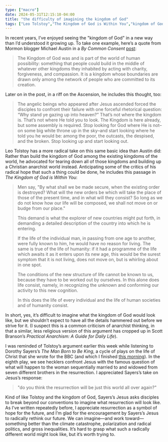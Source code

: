 ```yaml
---
type: ["macro"]
date: 2024-05-31T12:15:10-04:00
title: "the difficulty of imagining the kingdom of God"
tags: ["Leo Tolstoy","The Kingdom of God is Within You","kingdom of God","The Man Born to Be King","Dorothy Sayers","Michael Austin","By Common Consent","anarchism","Christian anarchism","Scott Branson","Practical Anarchism","resurrection"]
---
```

In recent years, I’ve enjoyed seeing the "kingdom of God" in a new way than I’d understood it growing up. To take one example, here’s a quote from Mormon blogger Michael Austin in a *By Common Consent* [post](https://bycommonconsent.com/2019/07/02/why-stand-ye-gazing-up-into-heaven/):

> The Kingdom of God was and is part of the world of human possibility: something that people could build in the middle of whatever other kingdoms they inhabited by acting with charity, forgiveness, and compassion. It is a kingdom whose boundaries are drawn only among the network of people who are committed to its creation.

Later on in the post, in a riff on the Ascension, he includes this thought, too: 

> The angelic beings who appeared after Jesus ascended forced the disciples to confront their failure with one forceful rhetorical question: “Why stand ye gazing up into heaven?” That’s not where the kingdom is. That’s not where He told you to look. The Kingdom is here already, but some assembly is required. Stop looking for God where He is not–on some big white throne up in the sky–and start looking where he told you he would be: among the poor, the outcasts, the despised, and the broken. Stop looking up and start looking out. 

Leo Tolstoy has a more radical take on this same basic idea than Austin did: Rather than build the kingdom of God among the existing kingdoms of the world, he advocated for tearing down all of those kingdoms and building up a Christian anarchist world instead. Anticipating some of the critics of his radical hope that such a thing could be done, he includes this passage in *The Kingdom of God is Within You*:

> Men say, "By what shall we be made secure, when the existing order is destroyed? What will the new orders be which will take the place of those of the present time, and in what will they consist? So long as we do not know how our life will be composed, we shall not move on or budge from our place."
> 
> This demand is what the explorer of new countries might put forth, in demanding a detailed description of the country into which he is entering.
> 
> If the life of the individual man, in passing from one age to another, were fully known to him, he would have no reason for living. The same is true of the life of humanity: if it had a programme of the life which awaits it as it enters upon its new age, this would be the surest symptom that it is not living, does not move on, but is whirling about in one spot.
> 
> The conditions of the new structure of life cannot be known to us, because they have to be worked out by ourselves. In this alone does life consist, namely, in recognizing the unknown and conforming our activity to this new cognition.
>
> In this does the life of every individual and the life of human societies and of humanity consist.

In short, yes, it’s difficult to imagine what the kingdom of God would look like, but we shouldn’t expect to have all the details hammered out before we strive for it. (I suspect this is a common criticism of anarchist thinking, in that a similar, less religious version of this argument has cropped up in Scott Branson’s *Practical Anarchism: A Guide for Daily Life*). 

I was reminded of Tolstoy’s argument earlier this week while listening to Dorothy Sayers’s *The Man Born to Be King*, a cycle of plays on the life of Christ that she wrote for the BBC (and which I finished [this morning](https://spencergreenhalgh.com/communities/2024-05-31-i-discovered/)). In the eighth play, we see hecklers confront Jesus with the famous question of what will happen to the woman sequentially married to and widowed from seven different brothers in the resurrection. I appreciated Sayers’s take on Jesus’s response:

> "do you think the resurrection will be just this world all over again?"

Kind of like Tolstoy and the kingdom of God, Sayers’s Jesus asks disciples to break beyond our conventions to imagine what resurrection will look like. As I’ve written repeatedly before, I appreciate resurrection as a symbol of hope for the future, and I’m glad for the encouragement by Sayers’s Jesus to radically rethink our future. We can imagine—and work toward—something better than the climate catastrophe, polarization and radical politics, and gross inequalities. It’s hard to grasp what such a radically different world might look like, but it’s worth trying to.
